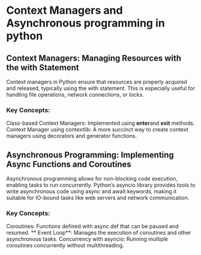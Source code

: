 # Context Managers and Asynchronous programming in python

## Context Managers: Managing Resources with the with Statement

Context managers in Python ensure that resources are properly acquired and released, typically using the with statement. This is especially useful for handling file operations, network connections, or locks.

### Key Concepts:

Class-based Context Managers: Implemented using **enter**and **exit** methods.
Context Manager using contextlib: A more succinct way to create context managers using decorators and generator functions.

## Asynchronous Programming: Implementing Async Functions and Coroutines

Asynchronous programming allows for non-blocking code execution, enabling tasks to run concurrently. Python’s asyncio library provides tools to write asynchronous code using async and await keywords, making it suitable for IO-bound tasks like web servers and network communication.

### Key Concepts:

Coroutines: Functions defined with async def that can be paused and resumed.
** Event Loop**: Manages the execution of coroutines and other asynchronous tasks.
Concurrency with asyncio: Running multiple coroutines concurrently without multithreading.
